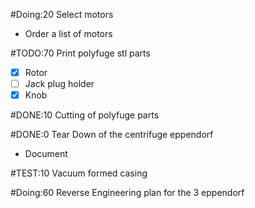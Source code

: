 #Doing:20 Select motors
- Order a list of motors

#TODO:70 Print polyfuge stl parts
- [x] Rotor
- [ ] Jack plug holder
- [x] Knob

#DONE:10 Cutting of polyfuge parts





#DONE:0 Tear Down of the centrifuge eppendorf
- Document


#TEST:10 Vacuum formed casing


#Doing:60 Reverse Engineering plan for the 3 eppendorf
